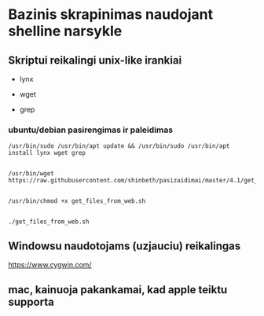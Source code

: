 # Bazinis skrapinimas naudojant shelline narsykle





## Skriptui reikalingi unix-like irankiai
- lynx

- wget

- grep

### ubuntu/debian pasirengimas ir paleidimas

    /usr/bin/sudo /usr/bin/apt update && /usr/bin/sudo /usr/bin/apt install lynx wget grep

    
    /usr/bin/wget https://raw.githubusercontent.com/shinbeth/pasizaidimai/master/4.1/get_files_from_web.sh

    
    /usr/bin/chmod +x get_files_from_web.sh

    
    ./get_files_from_web.sh



## Windowsu naudotojams (uzjauciu) reikalingas
https://www.cygwin.com/

## mac, kainuoja pakankamai, kad apple teiktu supporta
